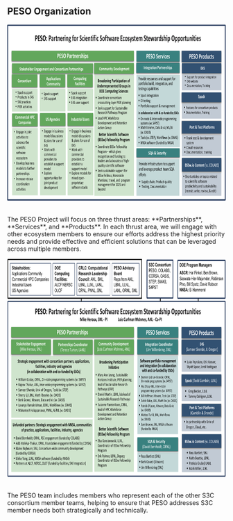 ## PESO Organization

<p> <img src="./PESO-Big-Picture.pdf" width="854" height="406"> </p>
<br>
The PESO Project will focus on three thrust areas: **Partnerships**, **Services**, and **Products**. In each thrust area, we will engage with other ecosystem members to ensure our efforts address the highest priority needs and provide effective and efficient solutions that can be leveraged across multiple members.


<p> <img src="./PESO2-Org-Chart.pdf" width="855" height="503"> </p>
<br>
The PESO team includes members who represent each of the other S3C consortium member teams, helping to ensure that PESO addresses S3C member needs both strategically and technically.

